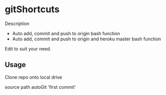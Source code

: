 # gitShortcuts
Description
* Auto add, commit and push to origin bash function
* Auto add, commit and push to origin and heroku master bash function

Edit to suit your need.

Usage
---
Clone repo onto local drive

source path
autoGit 'first commit'
